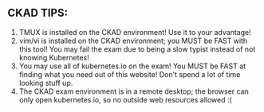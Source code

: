 ## CKAD TIPS:

1. TMUX is installed on the CKAD environment! Use it to your advantage!
0. vim/vi is installed on the CKAD environment; you MUST be FAST with this tool! You may fail the exam due to being a slow typist instead of not knowing Kubernetes!
0. You may use all of kubernetes.io on the exam! You MUST be FAST at finding what you need out of this website! Don't spend a lot of time looking stuff up.
0. The CKAD exam environment is in a remote desktop; the browser can only open kubernetes.io, so no outside web resources allowed :(
